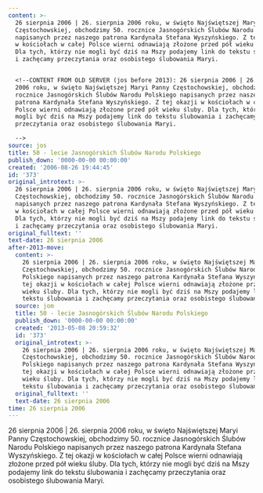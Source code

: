 ```yaml
---
content: >-
  26 sierpnia 2006 | 26. sierpnia 2006 roku, w święto Najświętszej Maryi Panny
  Częstochowskiej, obchodzimy 50. rocznice Jasnogórskich Ślubów Narodu Polskiego
  napisanych przez naszego patrona Kardynała Stefana Wyszyńskiego. Z tej okazji
  w kościołach w całej Polsce wierni odnawiają złożone przed pół wieku śluby.
  Dla tych, którzy nie mogli być dziś na Mszy podajemy link do tekstu ślubowania
  i zachęcamy przeczytania oraz osobistego ślubowania Maryi.


  <!--CONTENT FROM OLD SERVER (jos before 2013): 26 sierpnia 2006 | 26. sierpnia
  2006 roku, w święto Najświętszej Maryi Panny Częstochowskiej, obchodzimy 50.
  rocznice Jasnogórskich Ślubów Narodu Polskiego napisanych przez naszego
  patrona Kardynała Stefana Wyszyńskiego. Z tej okazji w kościołach w całej
  Polsce wierni odnawiają złożone przed pół wieku śluby. Dla tych, którzy nie
  mogli być dziś na Mszy podajemy link do tekstu ślubowania i zachęcamy
  przeczytania oraz osobistego ślubowania Maryi. 

  -->
source: jos
title: 50 - lecie Jasnogórskich Ślubów Narodu Polskiego
publish_down: '0000-00-00 00:00:00'
created: '2006-08-26 19:44:45'
id: '373'
original_introtext: >-
  26 sierpnia 2006 | 26. sierpnia 2006 roku, w święto Najświętszej Maryi Panny
  Częstochowskiej, obchodzimy 50. rocznice Jasnogórskich Ślubów Narodu Polskiego
  napisanych przez naszego patrona Kardynała Stefana Wyszyńskiego. Z tej okazji
  w kościołach w całej Polsce wierni odnawiają złożone przed pół wieku śluby.
  Dla tych, którzy nie mogli być dziś na Mszy podajemy link do tekstu ślubowania
  i zachęcamy przeczytania oraz osobistego ślubowania Maryi. 
original_fulltext: ''
text-date: 26 sierpnia 2006
after-2013-move:
  content: >-
    26 sierpnia 2006 | 26. sierpnia 2006 roku, w święto Najświętszej Maryi Panny
    Częstochowskiej, obchodzimy 50. rocznice Jasnogórskich Ślubów Narodu
    Polskiego napisanych przez naszego patrona Kardynała Stefana Wyszyńskiego. Z
    tej okazji w kościołach w całej Polsce wierni odnawiają złożone przed pół
    wieku śluby. Dla tych, którzy nie mogli być dziś na Mszy podajemy link do
    tekstu ślubowania i zachęcamy przeczytania oraz osobistego ślubowania Maryi.
  source: jom
  title: 50 - lecie Jasnogórskich Ślubów Narodu Polskiego
  publish_down: '0000-00-00 00:00:00'
  created: '2013-05-08 20:59:32'
  id: '373'
  original_introtext: >-
    26 sierpnia 2006 | 26. sierpnia 2006 roku, w święto Najświętszej Maryi Panny
    Częstochowskiej, obchodzimy 50. rocznice Jasnogórskich Ślubów Narodu
    Polskiego napisanych przez naszego patrona Kardynała Stefana Wyszyńskiego. Z
    tej okazji w kościołach w całej Polsce wierni odnawiają złożone przed pół
    wieku śluby. Dla tych, którzy nie mogli być dziś na Mszy podajemy link do
    tekstu ślubowania i zachęcamy przeczytania oraz osobistego ślubowania Maryi.
  original_fulltext: ''
  text-date: 26 sierpnia 2006
time: 26 sierpnia 2006
---
```

26 sierpnia 2006 | 26. sierpnia 2006 roku, w święto Najświętszej Maryi Panny Częstochowskiej, obchodzimy 50. rocznice Jasnogórskich Ślubów Narodu Polskiego napisanych przez naszego patrona Kardynała Stefana Wyszyńskiego. Z tej okazji w kościołach w całej Polsce wierni odnawiają złożone przed pół wieku śluby. Dla tych, którzy nie mogli być dziś na Mszy podajemy link do tekstu ślubowania i zachęcamy przeczytania oraz osobistego ślubowania Maryi.

<!--CONTENT FROM OLD SERVER (jos before 2013): 26 sierpnia 2006 | 26. sierpnia 2006 roku, w święto Najświętszej Maryi Panny Częstochowskiej, obchodzimy 50. rocznice Jasnogórskich Ślubów Narodu Polskiego napisanych przez naszego patrona Kardynała Stefana Wyszyńskiego. Z tej okazji w kościołach w całej Polsce wierni odnawiają złożone przed pół wieku śluby. Dla tych, którzy nie mogli być dziś na Mszy podajemy link do tekstu ślubowania i zachęcamy przeczytania oraz osobistego ślubowania Maryi. 
-->

<!--{{json:{"created_date":"2006-08-26 19:44:45","publish_down":"0000-00-00 00:00:00","id":"373"}}}-->